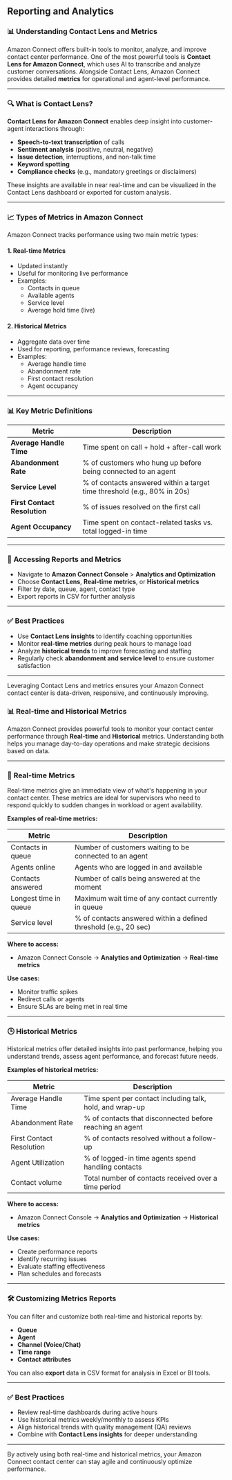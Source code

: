 ## **Reporting and Analytics**

### **📊 Understanding Contact Lens and Metrics**

Amazon Connect offers built-in tools to monitor, analyze, and improve contact center performance. One of the most powerful tools is **Contact Lens for Amazon Connect**, which uses AI to transcribe and analyze customer conversations. Alongside Contact Lens, Amazon Connect provides detailed **metrics** for operational and agent-level performance.

---

### 🔍 **What is Contact Lens?**

**Contact Lens for Amazon Connect** enables deep insight into customer-agent interactions through:

- **Speech-to-text transcription** of calls
- **Sentiment analysis** (positive, neutral, negative)
- **Issue detection**, interruptions, and non-talk time
- **Keyword spotting**
- **Compliance checks** (e.g., mandatory greetings or disclaimers)

These insights are available in near real-time and can be visualized in the Contact Lens dashboard or exported for custom analysis.

---

### 📈 **Types of Metrics in Amazon Connect**

Amazon Connect tracks performance using two main metric types:

#### **1. Real-time Metrics**
- Updated instantly
- Useful for monitoring live performance
- Examples:
  - Contacts in queue
  - Available agents
  - Service level
  - Average hold time (live)

#### **2. Historical Metrics**
- Aggregate data over time
- Used for reporting, performance reviews, forecasting
- Examples:
  - Average handle time
  - Abandonment rate
  - First contact resolution
  - Agent occupancy

---

### 📊 **Key Metric Definitions**

| Metric                     | Description                                                                 |
|----------------------------|-----------------------------------------------------------------------------|
| **Average Handle Time**    | Time spent on call + hold + after-call work                                 |
| **Abandonment Rate**       | % of customers who hung up before being connected to an agent               |
| **Service Level**          | % of contacts answered within a target time threshold (e.g., 80% in 20s)    |
| **First Contact Resolution** | % of issues resolved on the first call                                     |
| **Agent Occupancy**        | Time spent on contact-related tasks vs. total logged-in time                |

---

### 📁 **Accessing Reports and Metrics**

- Navigate to **Amazon Connect Console** > **Analytics and Optimization**
- Choose **Contact Lens**, **Real-time metrics**, or **Historical metrics**
- Filter by date, queue, agent, contact type
- Export reports in CSV for further analysis

---

### ✅ **Best Practices**

- Use **Contact Lens insights** to identify coaching opportunities
- Monitor **real-time metrics** during peak hours to manage load
- Analyze **historical trends** to improve forecasting and staffing
- Regularly check **abandonment and service level** to ensure customer satisfaction

---

Leveraging Contact Lens and metrics ensures your Amazon Connect contact center is data-driven, responsive, and continuously improving.

### **📊 Real-time and Historical Metrics**

Amazon Connect provides powerful tools to monitor your contact center performance through **Real-time** and **Historical** metrics. Understanding both helps you manage day-to-day operations and make strategic decisions based on data.

---

### 🔄 **Real-time Metrics**

Real-time metrics give an immediate view of what's happening in your contact center. These metrics are ideal for supervisors who need to respond quickly to sudden changes in workload or agent availability.

**Examples of real-time metrics:**

| Metric                   | Description                                                       |
|--------------------------|-------------------------------------------------------------------|
| Contacts in queue        | Number of customers waiting to be connected to an agent           |
| Agents online            | Agents who are logged in and available                            |
| Contacts answered        | Number of calls being answered at the moment                      |
| Longest time in queue    | Maximum wait time of any contact currently in queue               |
| Service level            | % of contacts answered within a defined threshold (e.g., 20 sec)  |

**Where to access:**
- Amazon Connect Console → **Analytics and Optimization** → **Real-time metrics**

**Use cases:**
- Monitor traffic spikes
- Redirect calls or agents
- Ensure SLAs are being met in real time

---

### 🕒 **Historical Metrics**

Historical metrics offer detailed insights into past performance, helping you understand trends, assess agent performance, and forecast future needs.

**Examples of historical metrics:**

| Metric                   | Description                                                       |
|--------------------------|-------------------------------------------------------------------|
| Average Handle Time      | Time spent per contact including talk, hold, and wrap-up          |
| Abandonment Rate         | % of contacts that disconnected before reaching an agent          |
| First Contact Resolution | % of contacts resolved without a follow-up                        |
| Agent Utilization        | % of logged-in time agents spend handling contacts                |
| Contact volume           | Total number of contacts received over a time period              |

**Where to access:**
- Amazon Connect Console → **Analytics and Optimization** → **Historical metrics**

**Use cases:**
- Create performance reports
- Identify recurring issues
- Evaluate staffing effectiveness
- Plan schedules and forecasts

---

### 🛠️ **Customizing Metrics Reports**

You can filter and customize both real-time and historical reports by:

- **Queue**
- **Agent**
- **Channel (Voice/Chat)**
- **Time range**
- **Contact attributes**

You can also **export** data in CSV format for analysis in Excel or BI tools.

---

### ✅ **Best Practices**

- Review real-time dashboards during active hours
- Use historical metrics weekly/monthly to assess KPIs
- Align historical trends with quality management (QA) reviews
- Combine with **Contact Lens insights** for deeper understanding

---

By actively using both real-time and historical metrics, your Amazon Connect contact center can stay agile and continuously optimize performance.

